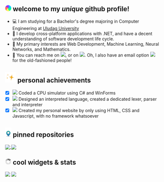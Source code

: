 ## <img src="https://raw.githubusercontent.com/fybalaban/fybalaban/master/welcome.gif" width="20px"> welcome to my _unique_ github profile!

 - 💻 I am studying for a Bachelor's degree majoring in Computer Engineering at [Uludag University](http://uludag.edu.tr/)
 - 🥼 I develop cross-platform applications with .NET, and have a decent understanding of software development life cycle.
 - 📜 My primary interests are Web Development, Machine Learning, Neural Networks, and Mathematics.
 - 🔎 You can reach me on [<img src="https://cdn.svgporn.com/logos/twitter.svg" width="20px">](https://twitter.com/feritdegil "My Twitter Profile"), or on [<img src="https://cdn.svgporn.com/logos/linkedin-icon.svg" width="20px">](https://www.linkedin.com/in/ferityigitbalaban/ "My LinkedIn Profile"). Oh, I also have an email option [<img src="https://cdn.svgporn.com/logos/google-gmail.svg" width="20px">](mailto:ferityigitbalaban@gmail.com "Email me!") for the old-fashioned people!

## <img src="https://raw.githubusercontent.com/fybalaban/fybalaban/main/sparkles.gif" width="35px"> personal achievements

 - [x] <img src="https://img.icons8.com/fluency/48/000000/smartphone-cpu.png" width="20px"/> Coded a CPU simulator using C# and WinForms
 - [x] <img src="https://img.icons8.com/fluency/48/000000/source-code.png" width="20px"/> Designed an interpreted language, created a dedicated lexer, parser and interpreter
 - [x] <img src="https://img.icons8.com/fluency/48/000000/web-design.png" width="20px"/> Created my personal website by only using HTML, CSS and Javascript, with no framework whatsoever

## <img src="https://raw.githubusercontent.com/fybalaban/fybalaban/master/pinned.gif" width="20px"> pinned repositories
<a href="https://github.com/fybalaban/sozluk">
  <img align="center" src="https://github-readme-stats.vercel.app/api/pin/?username=fybalaban&repo=sozluk&theme=highcontrast&show_owner=true" />
</a>
<a href="https://github.com/fybalaban/processor">
  <img align="center" src="https://github-readme-stats.vercel.app/api/pin/?username=fybalaban&repo=processor&theme=highcontrast&show_owner=true" />
</a>

## <img src="https://raw.githubusercontent.com/fybalaban/fybalaban/master/stats.gif" width="20px"> cool widgets & stats 

<a><img src="https://github-readme-stats.vercel.app/api?username=fybalaban&show_icons=true&line_height=24&hide=contribs&count_private=true&include_all_commits=true&theme=highcontrast"></a>
<a><img src="https://github-readme-stats.vercel.app/api/top-langs/?username=fybalaban&layout=compact&theme=highcontrast"></a>
